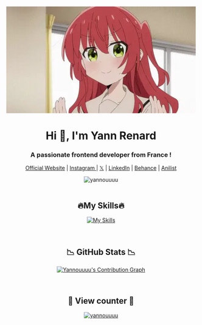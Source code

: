 <br>
<p align="center">
  <a href="https://github.com/yannouuuu/"><img src="kita-ikuyo-rap.webp" alt="Banner"></a>
</p>
<h1 align="center"> Hi 👋, I'm Yann Renard </h1>
<h3 align="center"> A passionate frontend developer from France ! </h3>

<p align="center">
  <a href="https://yannouuuu.github.io/Portolio/">Official Website</a> |
  <a href="https://www.instagram.com/yannou.rnd/">Instagram </a> |
  <a href="https://twitter.com/____astrow____">𝕏</a> |
  <a href="https://www.linkedin.com/in/yann-renard-91279a283/">LinkedIn</a> |
  <a href="https://www.behance.net/yannrenard">Behance</a> |
  <a href="https://anilist.co/user/Yannouuuu/">Anilist</a>
</p>

<div>
  <div align="center">
  <img src="https://github-widgetbox.vercel.app/api/profile?username=yannouuuu&data=followers,repositories,stars,commits&theme=darkmode" alt="yannouuuu"/>
</div>
<br>

<h2 align="center">🔥My Skills🔥</h2>
  <p align = "center">
       <a href="https://github.com/A=yannouuuu/">
          <img src="https://skillicons.dev/icons?i=arduino,cs,codepen,html,css,js,discord,django,eclipse,electron,figma,github,graphql,heroku,idea,latex,linux,md,materialui,nodejs,powershell,py,tailwind,visualstudio,vscode,vue&theme=dark&perline=13"alt="My Skills"/> 
      </a>
  </p>
<br>

<h2 align = "center"> 📉 GitHub Stats 📉 </h2>
  <div> 
    <p align = "center">
      <a href="https://github.com/yannouuuu/">
        <img alt="Yannouuuu's Contribution Graph" src="https://github-readme-activity-graph.vercel.app/graph?username=yannouuuu&theme=dracula&bg_color=1F222E&title_color=F85D7F&point=F8D866&line=F85D7F&color=a6accd&hide_border=true&radius=4.5"/></a>
    </p>
  </div>
  
<br>

<div>
  <h2 align="center"> 👀 View counter 👀 </h2>
  <div align="center">
  <a href="https://github.com/yannouuuu/">
  <img src="https://moe-counter.glitch.me/get/@astrow25?theme=moebooru-h" alt="yannouuuu"/>
</div>
<br>
